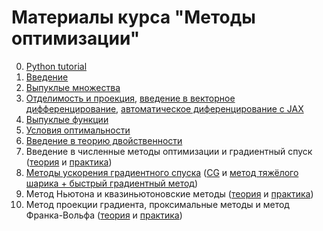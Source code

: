 # Материалы курса "Методы оптимизации"

0. [Python tutorial](./Python_tutorial.ipynb)
1. [Введение](./Spring2021/01-Intro/slides.pdf)
2. [Выпуклые множества](./Spring2021/02-ConvexSet/convex_set_theory.pdf)
3. [Отделимость и проекция](./Spring2021/03-ProjMatCalc/sep_proj.pdf), [введение в векторное дифференцирование](./Spring2021/03-ProjMatCalc/mat_calc.pdf), [автоматическое диференцирование с JAX](./Spring2021/03-ProjMatCalc/jax_autodiff_tutorial.ipynb)
4. [Выпуклые функции](./Spring2021/04-ConvexFunc/lecture4.pdf)
5. [Условия оптимальности](./Spring2021/05-OptCond/lecture5.pdf)
6. [Введение в теорию двойственности](./Spring2021/06-KKTDuality/lecture6.pdf)
7. Введение в численные методы оптимизации и градиентный спуск ([теория](./05-IntroGD/lecture.pdf) и [практика](https://nbviewer.jupyter.org/github/amkatrutsa/cet_opt_met/blob/master/05-IntroGD/seminar.ipynb))
8. [Методы ускорения градиентного спуска](./06-AccGD/lecture6.pdf) ([CG](https://nbviewer.jupyter.org/github/amkatrutsa/cet_opt_met/blob/master/06-AccGD/cg.ipynb) и [метод тяжёлого шарика + быстрый градиентный метод](https://nbviewer.jupyter.org/github/amkatrutsa/cet_opt_met/blob/master/06-AccGD/AccGrad.ipynb))
9. Метод Ньютона и квазиньютоновские методы ([теория](./07-Newton/lecture.pdf) и [практика](./07-Newton/newton_quasi.ipynb))
10. Метод проекции градиента, проксимальные методы и метод Франка-Вольфа ([теория](./08-proximal/lecture8.pdf) и [практика](./08-proximal/pg_fw.ipynb))
